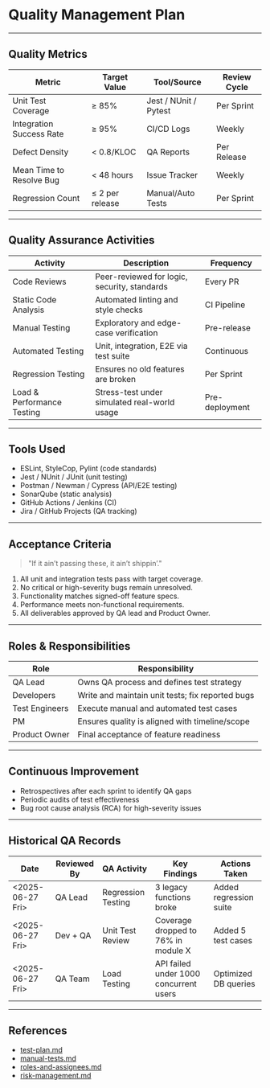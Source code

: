 <!--
START OF: quality-management.md
Purpose: This document outlines the processes and standards for ensuring software quality during the project lifecycle. It aligns with industry QA practices and draws from "Software Project Management" by Bob Hughes et al.
Update Frequency: Update this document at the start of each sprint and after major test cycles or reviews.
Location: docs/project-management/quality-management.md
-->

# Quality Management Plan

---

## Quality Metrics

| Metric                   | Target Value    | Tool/Source           | Review Cycle |
|--------------------------|-----------------|-----------------------|--------------|
| Unit Test Coverage       | ≥ 85%           | Jest / NUnit / Pytest | Per Sprint   |
| Integration Success Rate | ≥ 95%           | CI/CD Logs            | Weekly       |
| Defect Density           | < 0.8/KLOC      | QA Reports            | Per Release  |
| Mean Time to Resolve Bug | < 48 hours      | Issue Tracker         | Weekly       |
| Regression Count         | ≤ 2 per release | Manual/Auto Tests     | Per Sprint   |

---

## Quality Assurance Activities

| Activity                   | Description                                  | Frequency      |
|----------------------------|----------------------------------------------|----------------|
| Code Reviews               | Peer-reviewed for logic, security, standards | Every PR       |
| Static Code Analysis       | Automated linting and style checks           | CI Pipeline    |
| Manual Testing             | Exploratory and edge-case verification       | Pre-release    |
| Automated Testing          | Unit, integration, E2E via test suite        | Continuous     |
| Regression Testing         | Ensures no old features are broken           | Per Sprint     |
| Load & Performance Testing | Stress-test under simulated real-world usage | Pre-deployment |

---

## Tools Used

- ESLint, StyleCop, Pylint (code standards)
- Jest / NUnit / JUnit (unit testing)
- Postman / Newman / Cypress (API/E2E testing)
- SonarQube (static analysis)
- GitHub Actions / Jenkins (CI)
- Jira / GitHub Projects (QA tracking)

---

## Acceptance Criteria

> "If it ain’t passing these, it ain’t shippin’."

1. All unit and integration tests pass with target coverage.
2. No critical or high-severity bugs remain unresolved.
3. Functionality matches signed-off feature specs.
4. Performance meets non-functional requirements.
5. All deliverables approved by QA lead and Product Owner.

---

## Roles & Responsibilities

| Role           | Responsibility                                   |
|----------------|--------------------------------------------------|
| QA Lead        | Owns QA process and defines test strategy        |
| Developers     | Write and maintain unit tests; fix reported bugs |
| Test Engineers | Execute manual and automated test cases          |
| PM             | Ensures quality is aligned with timeline/scope   |
| Product Owner  | Final acceptance of feature readiness            |

---

## Continuous Improvement

- Retrospectives after each sprint to identify QA gaps
- Periodic audits of test effectiveness
- Bug root cause analysis (RCA) for high-severity issues

---

## Historical QA Records

| Date             | Reviewed By | QA Activity        | Key Findings                           | Actions Taken          |
|------------------|-------------|--------------------|----------------------------------------|------------------------|
| <2025-06-27 Fri> | QA Lead     | Regression Testing | 3 legacy functions broke               | Added regression suite |
| <2025-06-27 Fri> | Dev + QA    | Unit Test Review   | Coverage dropped to 76% in module X    | Added 5 test cases     |
| <2025-06-27 Fri> | QA Team     | Load Testing       | API failed under 1000 concurrent users | Optimized DB queries   |

---

## References

- [test-plan.md](../qa/test-plan.md)
- [manual-tests.md](../qa/manual-tests.md)
- [roles-and-assignees.md](roles-and-assignees.md)
- [risk-management.md](risk-management.md)

<!-- END OF quality-management.md -->
